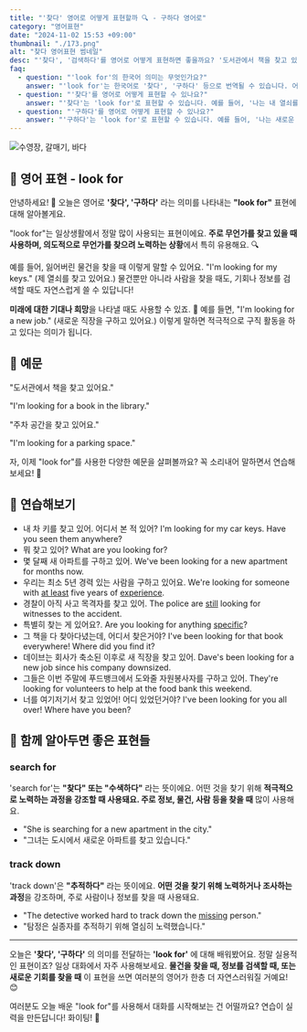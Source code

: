 ```yaml
---
title: "'찾다' 영어로 어떻게 표현할까 🔍 - 구하다 영어로"
category: "영어표현"
date: "2024-11-02 15:53 +09:00"
thumbnail: "./173.png"
alt: "찾다 영어표현 썸네일"
desc: "'찾다', '검색하다'를 영어로 어떻게 표현하면 좋을까요? '도서관에서 책을 찾고 있어요.', '주차 공간을 찾고 있어요.' 등을 영어로 표현하는 법을 배워봅시다. 다양한 예문을 통해서 연습하고 본인의 표현으로 만들어 보세요."
faq:
  - question: "'look for'의 한국어 의미는 무엇인가요?"
    answer: "'look for'는 한국어로 '찾다', '구하다' 등으로 번역될 수 있습니다. 어떤 것을 찾거나 요구할 때 사용되는 표현입니다."
  - question: "'찾다'를 영어로 어떻게 표현할 수 있나요?"
    answer: "'찾다'는 'look for'로 표현할 수 있습니다. 예를 들어, '나는 내 열쇠를 찾고 있어'는 'I am looking for my keys'로 말할 수 있습니다."
  - question: "'구하다'를 영어로 어떻게 표현할 수 있나요?"
    answer: "'구하다'는 'look for'로 표현할 수 있습니다. 예를 들어, '나는 새로운 직업을 구하고 있어'는 'I am looking for a new job'으로 말할 수 있습니다."
---
```


![수영장, 갈매기, 바다](./173-1.jpg)

## 🌟 영어 표현 - look for

안녕하세요! 👋 오늘은 영어로 **'찾다', '구하다'** 라는 의미를 나타내는 **"look for"** 표현에 대해 알아볼게요.

"look for"는 일상생활에서 정말 많이 사용되는 표현이에요. **주로 무언가를 찾고 있을 때 사용하며, 의도적으로 무언가를 찾으려 노력하는 상황**에서 특히 유용해요. 🔍

예를 들어, 잃어버린 물건을 찾을 때 이렇게 말할 수 있어요. "I'm looking for my keys." (제 열쇠를 찾고 있어요.) 물건뿐만 아니라 사람을 찾을 때도, 기회나 정보를 검색할 때도 자연스럽게 쓸 수 있답니다!

**미래에 대한 기대나 희망**을 나타낼 때도 사용할 수 있죠. 🌟 예를 들면, "I'm looking for a new job." (새로운 직장을 구하고 있어요.) 이렇게 말하면 적극적으로 구직 활동을 하고 있다는 의미가 됩니다.

## 📖 예문

"도서관에서 책을 찾고 있어요."

"I'm looking for a book in the library."

"주차 공간을 찾고 있어요."

"I'm looking for a parking space."

자, 이제 "look for"를 사용한 다양한 예문을 살펴볼까요? 꼭 소리내어 말하면서 연습해보세요! 🎯

## 💬 연습해보기

<ul data-interactive-list>
  <li data-interactive-item>
    <span data-toggler>내 차 키를 찾고 있어. 어디서 본 적 있어?</span>
    <span data-answer>I'm looking for my car keys. Have you seen them anywhere?</span>
  </li>
  <li data-interactive-item>
    <span data-toggler>뭐 찾고 있어?</span>
    <span data-answer>What are you looking for?</span>
  </li>
  <li data-interactive-item>
    <span data-toggler>몇 달째 새 아파트를 구하고 있어.</span>
    <span data-answer>We've been looking for a new apartment for months now.</span>
  </li>
  <li data-interactive-item>
    <span data-toggler>우리는 최소 5년 경력 있는 사람을 구하고 있어요.</span>
    <span data-answer>We're looking for someone with <a href="/blog/in-english/167.at-least/">at least</a> five years of <a href="/blog/in-english/415.experience/">experience</a>.</span>
  </li>
  <li data-interactive-item>
    <span data-toggler>경찰이 아직 사고 목격자를 찾고 있어.</span>
    <span data-answer>The police are <a href="/blog/in-english/254.still/">still</a> looking for witnesses to the accident.</span>
  </li>
  <li data-interactive-item>
    <span data-toggler>특별히 찾는 게 있어요?.</span>
    <span data-answer>Are you looking for anything <a href="/blog/in-english/488.specific/">specific</a>?</span>
  </li>
  <li data-interactive-item>
    <span data-toggler>그 책을 다 찾아다녔는데, 어디서 찾은거야?</span>
    <span data-answer>I've been looking for that book everywhere! Where did you find it?</span>
  </li>
  <li data-interactive-item>
    <span data-toggler>데이브는 회사가 축소된 이후로 새 직장을 찾고 있어.</span>
    <span data-answer>Dave's been looking for a new job since his company downsized.</span>
  </li>
  <li data-interactive-item>
    <span data-toggler>그들은 이번 주말에 푸드뱅크에서 도와줄 자원봉사자를 구하고 있어.</span>
    <span data-answer>They're looking for volunteers to help at the food bank this weekend.</span>
  </li>
  <li data-interactive-item>
    <span data-toggler>너를 여기저기서 찾고 있었어! 어디 있었던거야?</span>
    <span data-answer>I've been looking for you all over! Where have you been?</span>
  </li>
</ul>

## 🤝 함께 알아두면 좋은 표현들

### search for

'search for'는 **"찾다" 또는 "수색하다"** 라는 뜻이에요. 어떤 것을 찾기 위해 **적극적으로 노력하는 과정을 강조할 때 사용돼요. 주로 정보, 물건, 사람 등을 찾을 때** 많이 사용해요.

- "She is searching for a new apartment in the city."
- "그녀는 도시에서 새로운 아파트를 찾고 있습니다."

### track down

'track down'은 **"추적하다"** 라는 뜻이에요. **어떤 것을 찾기 위해 노력하거나 조사하는 과정**을 강조하며, 주로 사람이나 정보를 찾을 때 사용돼요.

- "The detective worked hard to track down the [missing](/blog/in-english/368.missing/) person."
- "탐정은 실종자를 추적하기 위해 열심히 노력했습니다."

---

오늘은 **'찾다', '구하다'** 의 의미를 전달하는 **'look for'** 에 대해 배워봤어요. 정말 실용적인 표현이죠? 일상 대화에서 자주 사용해보세요. **물건을 찾을 때, 정보를 검색할 때, 또는 새로운 기회를 찾을 때** 이 표현을 쓰면 여러분의 영어가 한층 더 자연스러워질 거예요! 😊

여러분도 오늘 배운 "look for"를 사용해서 대화를 시작해보는 건 어떨까요? 연습이 실력을 만든답니다! 화이팅! 💪
